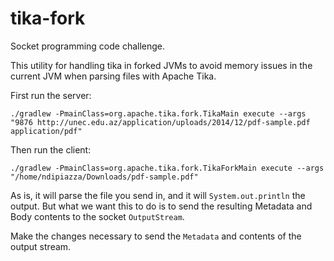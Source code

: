 # tika-fork

Socket programming code challenge.

This utility for handling tika in forked JVMs to avoid memory issues in the current JVM when parsing files with Apache Tika.

First run the server:

```
./gradlew -PmainClass=org.apache.tika.fork.TikaMain execute --args "9876 http://unec.edu.az/application/uploads/2014/12/pdf-sample.pdf application/pdf"
```

Then run the client:

```
./gradlew -PmainClass=org.apache.tika.fork.TikaForkMain execute --args "/home/ndipiazza/Downloads/pdf-sample.pdf"
```

As is, it will parse the file you send in, and it will `System.out.println` the output. But what we want this to do is to send the resulting Metadata and Body contents to the socket `OutputStream`.

Make the changes necessary to send the `Metadata` and contents of the output stream.

